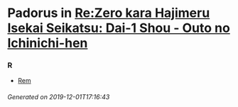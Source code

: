 # Padorus in [Re:Zero kara Hajimeru Isekai Seikatsu: Dai-1 Shou - Outo no Ichinichi-hen](https://myanimelist.net/manga/74695/Re_Zero_kara_Hajimeru_Isekai_Seikatsu__Dai-1_Shou_-_Outo_no_Ichinichi-hen)

### R
* [Rem](https://github.com/shadow578/Project-Padoru/blob/master/table-of-contents/characters/Rem.md)

###### Generated on 2019-12-01T17:16:43
